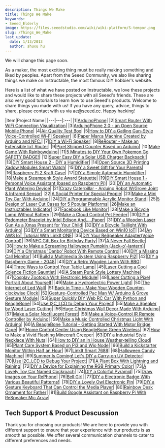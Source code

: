 ```yaml
---
description: Things We Make
title: Things We Make
keywords:
- Seeed_Elderly
image: https://files.seeedstudio.com/wiki/wiki-platform/S-tempor.png
slug: /Things_We_Make
last_update:
  date: 1/13/2013
  author: shuxu hu
---
```


We will change this page soon.

As a maker, the most exciting thing must be really making something and liked by peoples. Apart from the Seeed Community, we also like sharing things we make on Instructable, the most famous DIY hobbier's website.

Here is a list of what we have posted on Instructable, we love these projects and would like to share these projects with all Seeed's friends. These are also very good tutorials to learn how to use Seeed's products. Welcome to share things you made with us! If you have any query, advice, things to share, please contact with us via ae@seeed.cc. Happy hacking!

|Item|Project Name|
|---|---|:---|
|1|[ArduinoPhone](https://www.instructables.com/id/ArduinoPhone/)|
|2|[Smart Router With WiFi Connection Visualization](https://www.instructables.com/id/Make-a-Colorful-Smart-Router/)|
|3|[ArduinoPhone 2.0 - an Open Source Mobile Phone](https://www.instructables.com/id/ArduinoPhone-20-an-Open-Source-Mobile-Phone-Based-/)|
|4|[Air Quality Test Box](https://www.instructables.com/id/Air-Quality-Test-Box/)|
|5|[How to DIY a Gatling Gun-Style Voice-Controlled Wi-Fi Speaker](https://www.instructables.com/id/How-to-DIY-a-Gatling-Gun-Style-Voice-Controlled-Wi-1/)|
|6|[Paper Man:a Machine Created by Arduino and NFC.](https://www.instructables.com/id/Paper-Man-a-machine-created-by-Arduino-and-NFC/)|
|7|[DIY a Wi-Fi Speaker](https://www.instructables.com/id/DIY-a-Wi-Fi-Speaker/)|
|8|[ReRouter - Make an Extensible IoT Router](https://www.instructables.com/id/ReRouter-Make-an-Extensible-IoT-Router/)|
|9|[Pixel Shipped Counter Based on Arduino](https://www.instructables.com/id/Pixel-Shipped-Counter/)|
|10|[Make Game With Rainbowduino](https://www.instructables.com/id/Make-Game-with-Rainbowduino/)|
|11|[5 Minutes to DIY Your Own Pokemon Go SAFETY BADGE!](https://www.instructables.com/id/5-Minutes-to-DIY-Your-Own-Pokemon-Go-SAFETY-BADGE/)|
|12|[Super Easy DIY a Solar USB Charger Backpack!](https://www.instructables.com/id/Super-Easy-DIY-a-Solar-USB-Charger-Backpack/)|
|13|[DIY Smart House 2 - DIY a Humidifier](https://www.instructables.com/id/DIY-Smart-House-2-DIY-a-Humidifier/)|
|14|[Open Source 3D Printing Xadow Modules Smart Watch](https://www.instructables.com/id/Xadow-Smart-Watch/)|
|15|[DIY a Sweet Gift for Your Parents](https://www.instructables.com/id/DIY-a-Sweet-Gift-for-Your-Parents/)|
|16|[Raspberry Pi 2 Kraft Case](https://www.instructables.com/id/Raspberry-Pi-2-Kraft-Case/)|
|17|[DIY a Simple Automatic Humidifier](https://www.instructables.com/id/DIY-a-Simple-Automatic-Humidifier/)|
|18|[Make a Steampunk Style Award Statuette](https://www.instructables.com/id/Make-a-Steam-Punk-Style-Cup/)|
|19|[DIY Smart House 1 - Personal Voice Assistant (based on Raspberry Pi)](https://www.instructables.com/id/DIY-Smart-House-1-Personal-Voice-Assistant-based-o/)|
|20|[DIY an Automatic Plant Watering Device](https://www.instructables.com/id/DIY-an-Automatic-Plant-Watering-Device/)|
|21|[Crazy Caterpillar - Arduino Robot W/Grove Joint & Infrared Sensor](https://www.instructables.com/id/Crazy-Caterpillar-an-Arduino-Robot/)|
|22|[A Social Printer for Special People](https://www.instructables.com/id/A-Social-Artifact-for-Special-People/)|
|23|[Make a Mini Toy Car With Arduino](https://www.instructables.com/id/Make-a-mini-toy-car-with-Arduino/)|
|24|[DIY a Programmable Acrylic Monitor Stand](https://www.instructables.com/id/DIY-a-Programmable-Acrylic-Monitor-Stand/)|
|25|[5 Design of Laser Cut Cases for 5 Popular Platforms](https://www.instructables.com/id/5-Design-of-Laser-Cut-Cases-for-5-Popular-Platform/)|
|26|[Make an Instructables Indicator](https://www.instructables.com/id/Make-a-Instructables-Indicator/)|
|27|[Facebook Like Monitor](https://www.instructables.com/id/Facebook-Like-Monitor/)|
|28|[Make  a Bicycle Lamp Without Battery](https://www.instructables.com/id/Make-a-Bicycle-Lamp-Without-Battery/)|
|29|[Make a Cloud Control Pet Feeder](https://www.instructables.com/id/Make-an-Cloud-Control-Pet-Feeder/)|
|30|[DIY a Pedometer Bracelet by Intel Edison And.....Paper](https://www.instructables.com/id/DIY-a-Pedometer-Bracelet-by-Intel-Edison-AndPaper/)|
|31|[DIY a Wooden Laser Gun As a Xmas Present for Your Child](https://www.instructables.com/id/DIY-a-Wooden-Laser-Gun-As-a-Xmas-Present-for-Your-/)|
|32|[DIY a Bicycle Taillight With Arduino](https://www.instructables.com/id/DIY-a-Bicycle-Taillight-with-Arduino/)|
|33|[DIY a Smart Monitoring Device Based on Win10 IoT](https://www.instructables.com/id/DIY-a-Smart-Monitoring-Device-Based-on-Win10-IoT/)|
|34|[An AWS IoT Tutorial With LinkIt ONE](https://www.instructables.com/id/An-AWS-IoT-Tutorial-With-LinkIt-ONE/)|
|35|[DIY Your ReSpeaker Adapter(Voice Control)](https://www.instructables.com/id/DIY-Your-ReSpeaker-AdapterVoice-Control/)|
|36|[NFC Gift Box for Birthday Party](https://www.instructables.com/id/NFC-enable-Gift-Box-for-Birthday-Party/)|
|37|[A Never Fall Beetle](https://www.instructables.com/id/A-Never-Fall-Beetle/)|
|38|[How to Make a Screaming Halloween Pumpkin (Jack-o'-lantern)](https://www.instructables.com/id/How-to-Make-a-Screaming-Halloween-Pumpkin-Jack-o-l/)|
|39|[DIY a Christmas 'Danbo' Robot With Remote Control](https://www.instructables.com/id/DIY-a-Christmas-Danbo-Robot-With-Remote-Control/)|
|40|[DIY a Missing Call Monitor](https://www.instructables.com/id/DIY-a-Missing-Call-Monitor/)|
|41|[Build a Multimedia System Using Raspberry Pi2](https://www.instructables.com/id/Build-a-Multimedia-System-Using-Raspberry-Pi2/)|
|42|[DIY a Raspberry Game - 2048](https://www.instructables.com/id/DIY-a-Raspberry-Game-2048/)|
|43|[DIY a Retro Wooden Lamp With BBG](https://www.instructables.com/id/DIY-a-Retro-Wooden-Lamp-with-BBG/)|
|44|[Three Ways to Control Your Table Lamp](https://www.instructables.com/id/Three-ways-to-control-your-table-lamp/)|
|45|[Laser Cutting a Cool Science Fiction Gauntlet](https://www.instructables.com/id/Laser-Cutting-a-Cool-Science-Fiction-Gauntlet/)|
|46|[A Steam Punk Style Lottery Machine](https://www.instructables.com/id/A-Stream-Punk-Style-Lottery-Machine/)|
|47|[Cosplay Zootopia With Electronic Module](https://www.instructables.com/id/Cosplay-Zootopia-With-Electronic-Module/)|
|48|[Laser Cutting a Pixel Portrait About Yourself](https://www.instructables.com/id/Laser-Cutting-a-Pixel-Portrait-About-Yourself/)|
|49|[Make a Hydroelectric Power Light](https://www.instructables.com/id/Make-a-Hydroelectric-Power-Light/)|
|50|[The Internet of Led Wall](https://www.instructables.com/id/The-Internet-of-Led-Wall-1/)|
|51|[Back in Time – Make Your Wooden Counter-clockwise Clock](https://www.instructables.com/id/Back-in-Time-Make-your-wooden-counter-clockwise-cl/)|
|52|[Gesture-Controlled Pac Man W/ Arduino & Grove Gesture Module](https://www.instructables.com/id/Pac-Man-an-Arduino-Game/)|
|53|[Super Quickly DIY Web RC Car With Python and BeagleBone](https://www.instructables.com/id/Super-Quickly-DIY-Web-RC-Car-With-Python-and-Beagl/)|
|54|[Use I2C_LCD to Debug Your Project](https://www.instructables.com/id/Use-I2CLCD-to-debug-your-project/)|
|55|[Make a Speaker by Wood Laser Cutting](https://www.instructables.com/id/Make-a-Speaker-by-Wood-Laser-Cutting/)|
|56|[Huge Christmas Wall Decor Made With Arduino](https://www.instructables.com/id/Huge-Christmas-Wall-Decor-Made-With-Arduino/)|
|57|[Make a Solar Noctilucent Forest](https://www.instructables.com/id/Make-a-Solar-Noctilucent-Forest/)|
|58|[Make a Voice-Control IR Remote Controller by Arduino](https://www.instructables.com/id/Make-a-Voice-Control-IR-Remote-Controller-by-Ardui/)|
|59|[Make a Music Controlled Christmas Light With Arduino](https://www.instructables.com/id/Make-a-Music-Controlled-Christmas-Light-With-Ardui/)|
|60|[A BeagleBone Tutorial - Getting Started With Motor Bridge Cape](https://www.instructables.com/id/A-BeagleBone-Tutorial-Getting-Started-With-Motor-B/)|
|61|[Home Control Center Using BeagleBone Green Wireless](https://www.instructables.com/id/Home-Control-Center-Using-BeagleBone-Green-Wireles/)|
|62|[How to Make a Vivid Flashing Minecraft Creeper](https://www.instructables.com/id/How-to-Make-a-Vivid-Flashing-Minecraft-Creeper/)|
|63|[DIY a Industrial Style Necklace With Nuts](https://www.instructables.com/id/DIY-a-Industrial-Style-Necklace-With-Nuts/)|
|64|[How to DIY an in House Weather-telling Cloud](https://www.instructables.com/id/How-to-DIY-an-in-House-Weather-telling-Cloud/)|
|65|[Plant Care System Based on Pi3 and Wio Node](https://www.instructables.com/id/Plant-Care-System-Based-on-Pi3-and-Wio-Node/)|
|66|[Build a Kickstarter Monitor Within Half an Hour](https://www.instructables.com/id/Build-a-Kickstarter-Indicator-within-half-an-hour/)|
|67|[LinkIt Smart 7688](https://www.instructables.com/id/LinkIt-Smart-7688/)|
|68|[Halloween Candy Machine](https://www.instructables.com/id/Halloween-Candy-Machine/)|
|69|[Summer Is Coming! Let's DIY a Carry-on UV Detector](https://www.instructables.com/id/Summer-Is-Coming-Lets-DIY-a-Carry-on-UV-Detector/)|
|70|[Use I2C_LCD to Debug Your Project](https://www.instructables.com/id/Use-I2CLCD-to-Debug-Your-Project-1/)|
|71|[A Plant Box With Lightning and Raining](https://www.instructables.com/id/A-Plant-Box-with-Lighting/)|
|72|[DIY a Device for Explaining the RGB Primary Color](https://www.instructables.com/id/DIY-a-Device-for-Explaining-the-RGB-Primary-Color/)|
|73|[A Lovely Toy Car Named Cockroach](https://www.instructables.com/id/A-lovely-toy-car-named-Cockroach/)|
|74|[DIY a Colorful Pyramid](https://www.instructables.com/id/DIY-a-colorful-pyramid/)|
|75|[Draw Images on Your RePhone](https://www.instructables.com/id/Draw-Images-on-Your-RePhone/)|
|76|[Bell Girl](https://www.instructables.com/id/Bell-Girl/)|
|77|[DIY a Electronic Badge With Various Beautiful Patterns!](https://www.instructables.com/id/How-to-Draw-a-Pattern-on-a-PCB-Board-and-Manufactu/)|
|78|[DIY a Lovely Owl Electronic Pin](https://www.instructables.com/id/DIY-a-lovely-owl-electronic-pin/)|
|79|[DIY a Gesture Keyboard That Can Control the Media Player](https://www.instructables.com/id/DIY-a-Gesture-Keyboard-That-Can-Control-the-Media-/)|
|80|[Rainbow Desk Ornament for Father](https://www.instructables.com/id/Rainbow-WordHappy-Fathers-Day/)|
|81|[Build Google Assistant on Raspberry Pi With ReSpeaker Mic Array](https://www.instructables.com/id/Build-Google-Assistant-on-Raspberry-Pi-With-ReSpea/)|

## Tech Support & Product Descussion

Thank you for choosing our products! We are here to provide you with different support to ensure that your experience with our products is as smooth as possible. We offer several communication channels to cater to different preferences and needs.

<div class="button_tech_support_container">
<a href="https://forum.seeedstudio.com/" class="button_forum"></a> 
<a href="https://www.seeedstudio.com/contacts" class="button_email"></a>
</div>

<div class="button_tech_support_container">
<a href="https://discord.gg/eWkprNDMU7" class="button_discord"></a> 
<a href="https://github.com/Seeed-Studio/wiki-documents/discussions/69" class="button_discussion"></a>
</div>
